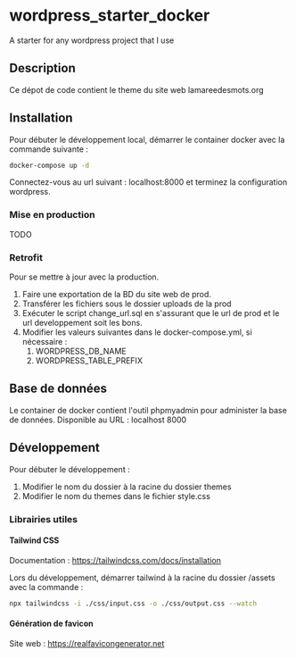 # wordpress_starter_docker

A starter for any wordpress project that I use

## Description

Ce dépot de code contient le theme du site web lamareedesmots.org

## Installation

Pour débuter le développement local, démarrer le container docker avec la commande suivante :

```bash
docker-compose up -d
```

Connectez-vous au url suivant : localhost:8000 et terminez la configuration wordpress.

### Mise en production

TODO

### Retrofit

Pour se mettre à jour avec la production.

1. Faire une exportation de la BD du site web de prod.
2. Transférer les fichiers sous le dossier uploads de la prod
3. Exécuter le script change_url.sql en s'assurant que le url de prod et le url developpement soit les bons.
4. Modifier les valeurs suivantes dans le docker-compose.yml, si nécessaire :
    1. WORDPRESS_DB_NAME
    2. WORDPRESS_TABLE_PREFIX

## Base de données

Le container de docker contient l'outil phpmyadmin pour administer la base de données. Disponible au URL : localhost
8000

## Développement

Pour débuter le développement :

1. Modifier le nom du dossier à la racine du dossier themes
2. Modifier le nom du themes dans le fichier style.css

### Librairies utiles

#### Tailwind CSS

Documentation : https://tailwindcss.com/docs/installation

Lors du développement, démarrer tailwind à la racine du dossier /assets avec la commande :

```bash
npx tailwindcss -i ./css/input.css -o ./css/output.css --watch
```

#### Génération de favicon

Site web : https://realfavicongenerator.net
